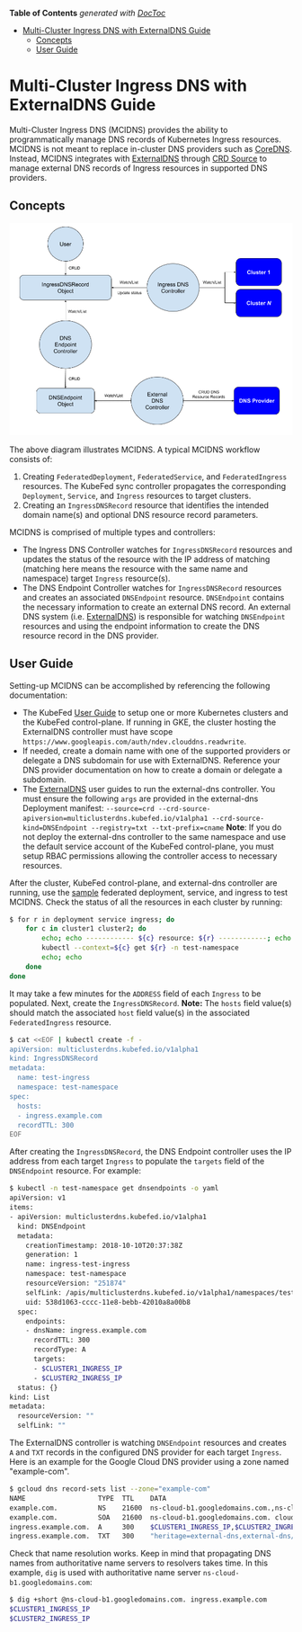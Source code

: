 <!-- START doctoc generated TOC please keep comment here to allow auto update -->
<!-- DON'T EDIT THIS SECTION, INSTEAD RE-RUN doctoc TO UPDATE -->
**Table of Contents**  *generated with [DocToc](https://github.com/thlorenz/doctoc)*

- [Multi-Cluster Ingress DNS with ExternalDNS Guide](#multi-cluster-ingress-dns-with-externaldns-guide)
  - [Concepts](#concepts)
  - [User Guide](#user-guide)

<!-- END doctoc generated TOC please keep comment here to allow auto update -->

# Multi-Cluster Ingress DNS with ExternalDNS Guide

Multi-Cluster Ingress DNS (MCIDNS) provides the ability to programmatically manage DNS records of Kubernetes Ingress
resources. MCIDNS is not meant to replace in-cluster DNS providers such as [CoreDNS](https://coredns.io/). Instead, MCIDNS
integrates with [ExternalDNS](https://github.com/kubernetes-incubator/external-dns) through
[CRD Source](https://github.com/kubernetes-incubator/external-dns/blob/master/docs/contributing/crd-source.md) to manage
external DNS records of Ingress resources in supported DNS providers.

## Concepts

<p align="center"><img src="./images/ingressdns-with-externaldns.png" width="711"></p>

The above diagram illustrates MCIDNS. A typical MCIDNS workflow consists of:

1. Creating `FederatedDeployment`, `FederatedService`, and `FederatedIngress` resources. The KubeFed sync
   controller propagates the corresponding `Deployment`, `Service`, and `Ingress` resources to target clusters.
2. Creating an `IngressDNSRecord` resource that identifies the intended domain name(s) and optional DNS resource
   record parameters.

MCIDNS is comprised of multiple types and controllers:

- The Ingress DNS Controller watches for `IngressDNSRecord` resources and updates the status of the resource with the IP
  address of matching (matching here means the resource with the same name and namespace) target `Ingress` resource(s).
- The DNS Endpoint Controller watches for `IngressDNSRecord` resources and creates an associated `DNSEndpoint`
  resource. `DNSEndpoint` contains the necessary information to create an external DNS record. An external DNS system
  (i.e. [ExternalDNS](https://github.com/kubernetes-incubator/external-dns)) is responsible for watching `DNSEndpoint`
  resources and using the endpoint information to create the DNS resource record in the DNS provider.

## User Guide

Setting-up MCIDNS can be accomplished by referencing the following documentation:

- The KubeFed [User Guide](userguide.md) to setup one or more Kubernetes clusters and the KubeFed
  control-plane. If running in GKE, the cluster hosting the ExternalDNS controller must have scope
  `https://www.googleapis.com/auth/ndev.clouddns.readwrite`.
- If needed, create a domain name with one of the supported providers or delegate a DNS subdomain for use with
  ExternalDNS. Reference your DNS provider documentation on how to create a domain or delegate a subdomain.
- The [ExternalDNS](https://github.com/kubernetes-incubator/external-dns) user guides to run the external-dns
  controller. You must ensure the following `args` are provided in the external-dns Deployment manifest:
  `--source=crd --crd-source-apiversion=multiclusterdns.kubefed.io/v1alpha1 --crd-source-kind=DNSEndpoint --registry=txt --txt-prefix=cname`
  **Note**: If you do not deploy the external-dns controller to the same namespace and use the default service account
  of the KubeFed control-plane, you must setup RBAC permissions allowing the controller access to necessary
  resources.

After the cluster, KubeFed control-plane, and external-dns controller are running, use the
[sample](../example/sample1) federated deployment, service, and ingress to test MCIDNS. Check the status of all the
resources in each cluster by running:

```bash
$ for r in deployment service ingress; do
    for c in cluster1 cluster2; do
        echo; echo ------------ ${c} resource: ${r} ------------; echo
        kubectl --context=${c} get ${r} -n test-namespace
        echo; echo
    done
done
```

It may take a few minutes for the `ADDRESS` field of each `Ingress` to be populated. Next, create the
`IngressDNSRecord`. **Note:** The `hosts` field value(s) should match the associated `host` field value(s) in the associated
`FederatedIngress` resource.

```bash
$ cat <<EOF | kubectl create -f -
apiVersion: multiclusterdns.kubefed.io/v1alpha1
kind: IngressDNSRecord
metadata:
  name: test-ingress
  namespace: test-namespace
spec:
  hosts:
  - ingress.example.com
  recordTTL: 300
EOF
```

After creating the `IngressDNSRecord`, the DNS Endpoint controller uses the IP address from each target `Ingress` to
populate the `targets` field of the `DNSEndpoint` resource. For example:

```bash
$ kubectl -n test-namespace get dnsendpoints -o yaml
apiVersion: v1
items:
- apiVersion: multiclusterdns.kubefed.io/v1alpha1
  kind: DNSEndpoint
  metadata:
    creationTimestamp: 2018-10-10T20:37:38Z
    generation: 1
    name: ingress-test-ingress
    namespace: test-namespace
    resourceVersion: "251874"
    selfLink: /apis/multiclusterdns.kubefed.io/v1alpha1/namespaces/test-namespace/dnsendpoints/ingress-test-ingress
    uid: 538d1063-cccc-11e8-bebb-42010a8a00b8
  spec:
    endpoints:
    - dnsName: ingress.example.com
      recordTTL: 300
      recordType: A
      targets:
      - $CLUSTER1_INGRESS_IP
      - $CLUSTER2_INGRESS_IP
  status: {}
kind: List
metadata:
  resourceVersion: ""
  selfLink: ""
```

The ExternalDNS controller is watching `DNSEndpoint` resources and creates `A` and `TXT` records in the configured DNS
provider for each target `Ingress`. Here is an example for the Google Cloud DNS provider using a zone named
"example-com".

```bash
$ gcloud dns record-sets list --zone="example-com"
NAME                  TYPE  TTL    DATA
example.com.          NS    21600  ns-cloud-b1.googledomains.com.,ns-cloud-b2.googledomains.com.,ns-cloud-b3.googledomains.com.,ns-cloud-b4.googledomains.com.
example.com.          SOA   21600  ns-cloud-b1.googledomains.com. cloud-dns-hostmaster.google.com. 6 21600 3600 259200 300
ingress.example.com.  A     300    $CLUSTER1_INGRESS_IP,$CLUSTER2_INGRESS_IP
ingress.example.com.  TXT   300    "heritage=external-dns,external-dns/owner=my-identifier"
```

Check that name resolution works. Keep in mind that propagating DNS names from authoritative name servers to
resolvers takes time. In this example, `dig` is used with authoritative name server
`ns-cloud-b1.googledomains.com`:

```bash
$ dig +short @ns-cloud-b1.googledomains.com. ingress.example.com
$CLUSTER1_INGRESS_IP
$CLUSTER2_INGRESS_IP
```

